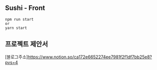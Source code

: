 ## Sushi - Front

```
npm run start
or
yarn start
```

## 프로젝트 제안서
[블로그주소]https://www.notion.so/ca172e6652274ee7981f2f1df7bb25e8?pvs=4
